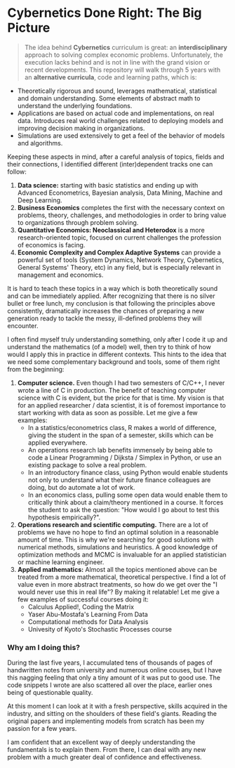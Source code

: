 # Cybernetics Done Right: The Big Picture

> The idea behind **Cybernetics** curriculum is great: an **interdisciplinary** approach to solving complex economic problems. Unfortunately, the execution lacks behind and is not in line with the grand vision or recent developments. This repository will walk through 5 years with an **alternative curricula**, code and learning paths, which is:

* Theoretically rigorous and sound, leverages mathematical, statistical and domain understanding. Some elements of abstract math to understand the underlying foundations.
* Applications are based on actual code and implementations, on real data. Introduces real world challenges related to deploying models and improving decision making in organizations.
* Simulations are used extensively to get a feel of the behavior of models and algorithms.


Keeping these aspects in mind, after a careful analysis of topics, fields and their connections, I identified different (inter)dependent tracks one can follow:

1. **Data science:** starting with basic statistics and ending up with Advanced Econometrics, Bayesian analysis, Data Mining, Machine and Deep Learning.
2. **Business Economics** completes the first with the necessary context on problems, theory, challenges, and methodologies in order to bring value to organizations through problem solving.
3. **Quantitative Economics: Neoclassical and Heterodox** is a more research-oriented topic, focused on current challenges the profession of economics is facing.
4. **Economic Complexity and Complex Adaptive Systems** can provide a powerful set of tools (System Dynamics, Network Theory, Cybernetics, General Systems' Theory, etc) in any field, but is especially relevant in management and economics.

It is hard to teach these topics in a way which is both theoretically sound and can be immediately applied. After recognizing that there is no silver bullet or free lunch, my conclusion is that following the principles above consistently, dramatically increases the chances of preparing a new generation ready to tackle the messy, ill-defined problems they will encounter.

I often find myself truly understanding something, only after I code it up and understand the mathematics (of a model) well, then try to think of how would I apply this in practice in different contexts. This hints to the idea that we need some complementary background and tools, some of them right from the beginning:

1. **Computer science.** Even though I had two semesters of C/C++, I never wrote a line of C in production. The benefit of teaching computer science with C is evident, but the price for that is time. My vision is that for an applied researcher / data scientist, it is of foremost importance to start working with data as soon as possible. Let me give a few examples:
    * In a statistics/econometrics class, R makes a world of difference, giving the student in the span of a semester, skills which can be applied everywhere.
    * An operations research lab benefits immensely by being able to code a Linear Programming / Dijksta / Simplex in Python, or use an existing package to solve a real problem.
    * In an introductory finance class, using Python would enable students not only to understand what their future finance colleagues are doing, but do automate a lot of work.
    * In an economics class, pulling some open data would enable them to critically think about a claim/theory mentioned in a course. It forces the student to ask the question: "How would I go about to test this hypothesis empirically?".
2. **Operations research and scientific computing.** There are a lot of problems we have no hope to find an optimal solution in a reasonable amount of time. This is why we're searching for good solutions with numerical methods, simulations and heuristics. A good knowledge of optimization methods and MCMC is invaluable for an applied statistician or machine learning engineer.
3. **Applied mathematics:** Almost all the topics mentioned above can be treated from a more mathematical, theoretical perspective. I find a lot of value even in more abstract treatments, so how do we get over the "I would never use this in real life"? By making it relatable! Let me give a few examples of successful courses doing it:
    * Calculus Applied!, Coding the Matrix
    * Yaser Abu-Mostafa's Learning From Data
    * Computational methods for Data Analysis
    * Univesity of Kyoto's Stochastic Processes course


### **Why am I doing this?**
During the last five years, I accumulated tens of thousands of pages of handwritten notes from university and numerous online couses, but I have this nagging feeling that only a tiny amount of it was put to good use. The code snippets I wrote are also scattered all over the place, earlier ones being of questionable quality.

At this moment I can look at it with a fresh perspective, skills acquired in the industry, and sitting on the shoulders of these field's giants. Reading the original papers and implementing models from scratch has been my passion for a few years.

I am confident that an excellent way of deeply understanding the fundamentals is to explain them. From there, I can deal with any new problem with a much greater deal of confidence and effectiveness.


<!--
## Computer Science

A focus shifted from software development to **scientific computing**, emphasizing the challenges in deploying models, BI, data modeling, big data, streaming, containers and automation. Usage of high-level languages such as Python and R, containters, APIs instead of low-level concerns of pointers, memory allocation and parallel computing.


## Mathematics
A rigorous preparation and mathematical background.

## Statistics and Econometrics
A path towards Computer Age Statistical Inference.


## Machine Learning and Deep Learning

A path to the cutting-edge methods and models for machine learning.

> Deep Learning specialization by **deeplearning.AI**:

1. [Coursera, Andrew Ng](https://www.coursera.org/learn/neural-networks-deep-learning): Neural Networks and Deep learning:
2. [Coursera, Andrew Ng](https://www.coursera.org/learn/machine-learning-projects): Structuring Machine learning projects
3. [Coursera, Andrew Ng](https://www.coursera.org/learn/deep-neural-network): Improving Deep Neural Networks: Hyperparameter tuning, Regularization and Optimization
4. [Coursera, Andrew Ng](https://www.coursera.org/learn/convolutional-neural-networks): Convolutional Neural Networks
5. [Coursera, Andrew Ng](https://www.coursera.org/learn/nlp-sequence-models): Sequence Models


> Deep Learning in Tensorflow by **deeplearning.AI**

1. [Coursera, Deeplearning.AI](https://www.coursera.org/learn/natural-language-processing-tensorflow) Natural Language processing in Tensorflow
2. [Coursera, Deeplearning.AI](https://www.coursera.org/learn/convolutional-neural-networks-tensorflow) Convolutional Neural Networks in Tensorflow
3. [Coursera, Deeplearning.AI](https://www.coursera.org/learn/tensorflow-sequences-time-series-and-prediction) Sequences, Time Series and Predictions in Tensorflow

> Practical and Miscellaneous

1. [Coursera, IBM](https://www.coursera.org/learn/machine-learning-with-python/home/welcome) Machine Learning with Python


## Economics and Business

A pluralist perspective over economic questions and an overview of  **modern** management challenges and methodologies.
-->
